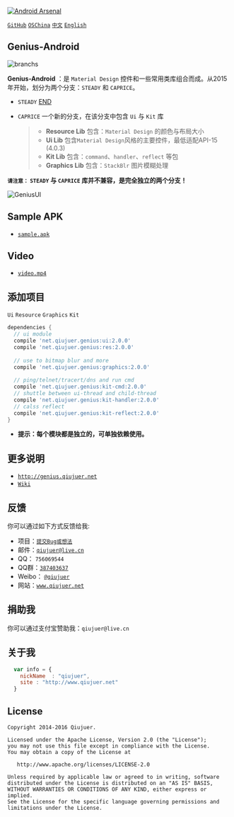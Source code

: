 ﻿[![Android Arsenal](https://img.shields.io/badge/Android%20Arsenal-Genius--Android-brightgreen.svg?style=flat)](https://android-arsenal.com/details/1/1463)

[`GitHub`](https://github.com/qiujuer/Genius-Android) [`OSChina`](http://git.oschina.net/qiujuer/Genius-Android) [`中文`](README-ZH.md) [`English`](README.md)


## Genius-Android

![branchs](https://raw.githubusercontent.com/qiujuer/Genius-Android/master/caprice/release/branchs.png)

**Genius-Android** ：是 `Material Design` 控件和一些常用类库组合而成。从2015年开始，划分为两个分支：`STEADY` 和 `CAPRICE`。
* `STEADY` [END](https://github.com/qiujuer/Genius-Android/tree/steady)

* `CAPRICE` 一个新的分支，在该分支中包含 `Ui` 与 `Kit` 库
  > * **Resource Lib** 包含：`Material Design` 的颜色与布局大小
	> * **Ui Lib** 包含`Material Design`风格的主要控件，最低适配API-15 (4.0.3)
	> * **Kit Lib** 包含：`command`、`handler`、`reflect`  等包
	> * **Graphics Lib** 包含：`StackBlr` 图片模糊处理

**`请注意：` `STEADY` 与 `CAPRICE` 库并不兼容，是完全独立的两个分支！**

![GeniusUI](https://raw.githubusercontent.com/qiujuer/Genius-Android/master/caprice/release/pic_ui.png)


## Sample APK

*  [`sample.apk`](https://raw.githubusercontent.com/qiujuer/Genius-Android/master/caprice/release/sample.apk)


## Video

*  [`video.mp4`](https://raw.githubusercontent.com/qiujuer/Genius-Android/master/caprice/release/video.mp4)


## 添加项目

`Ui` `Resource` `Graphics` `Kit`

```groovy
dependencies {
  // ui module
  compile 'net.qiujuer.genius:ui:2.0.0'
  compile 'net.qiujuer.genius:res:2.0.0'
  
  // use to bitmap blur and more
  compile 'net.qiujuer.genius:graphics:2.0.0'
  
  // ping/telnet/tracert/dns and run cmd
  compile 'net.qiujuer.genius:kit-cmd:2.0.0'
  // shuttle between ui-thread and child-thread
  compile 'net.qiujuer.genius:kit-handler:2.0.0'
  // calss reflect
  compile 'net.qiujuer.genius:kit-reflect:2.0.0'
}
```


*  **提示：每个模块都是独立的，可单独依赖使用。**



## 更多说明

*  [`http://genius.qiujuer.net`](http://genius.qiujuer.net)
*  [`Wiki`](https://github.com/qiujuer/Genius-Android/wiki)



## 反馈

你可以通过如下方式反馈给我:

* 项目：[`提交Bug或想法`](https://github.com/qiujuer/Genius-Android/issues)
* 邮件：[`qiujuer@live.cn`](mailto:qiujuer@live.cn)
* QQ： `756069544`
* QQ群：[`387403637`](http://shang.qq.com/wpa/qunwpa?idkey=3f1ed8e41ed84b07775ca593032c5d956fbd8c3320ce94817bace00549d58a8f)
* Weibo： [`@qiujuer`](http://weibo.com/qiujuer)
* 网站：[`www.qiujuer.net`](http://www.qiujuer.net)



## 捐助我

你可以通过支付宝赞助我：`qiujuer@live.cn`



## 关于我

```javascript
  var info = {
    nickName  : "qiujuer",
    site : "http://www.qiujuer.net"
  }
```



License
--------

    Copyright 2014-2016 Qiujuer.

    Licensed under the Apache License, Version 2.0 (the "License");
    you may not use this file except in compliance with the License.
    You may obtain a copy of the License at

       http://www.apache.org/licenses/LICENSE-2.0

    Unless required by applicable law or agreed to in writing, software
    distributed under the License is distributed on an "AS IS" BASIS,
    WITHOUT WARRANTIES OR CONDITIONS OF ANY KIND, either express or implied.
    See the License for the specific language governing permissions and
    limitations under the License.
